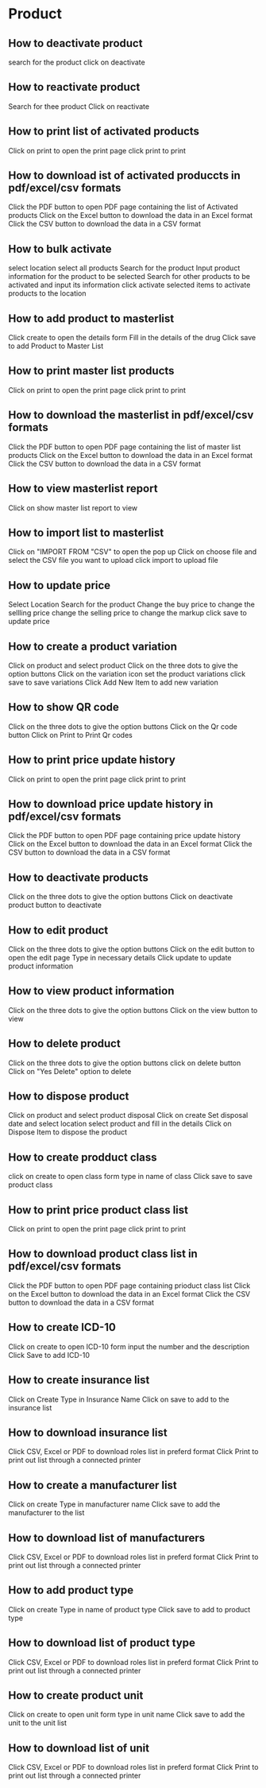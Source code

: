# Product
## How to deactivate product
search for the product 
click on deactivate
## How to reactivate product
Search for thee product 
Click on reactivate
## How to print list of activated products
Click on print to open the print page
click print to print
## How to download ist of activated produccts in pdf/excel/csv formats
Click the PDF button to open PDF page containing the list of Activated products
Click on the Excel button to download the data in an Excel format
Click the CSV button to download the data in a CSV format
## How to bulk activate
select location
select all products
Search for the product 
Input product information for the product to be selected
Search for other products to be activated and input its information
click activate selected items to activate products to the location
## How to add product to masterlist
Click create to open the details form
Fill in the details of the drug
Click save to add Product to Master List
## How to print master list products
Click on print to open the print page
click print to print
## How to download the masterlist in pdf/excel/csv formats
Click the PDF button to open PDF page containing the list of master list products
Click on the Excel button to download the data in an Excel format
Click the CSV button to download the data in a CSV format
## How to view masterlist report
Click on show master list report to view
## How to import list to masterlist
Click on "IMPORT FROM "CSV"  to open  the pop up
Click on choose file and select the CSV file you want to upload
click import to upload file
## How to update price
Select Location
Search for the product 
Change the buy price to change the sellling price 
change the selling price to change the markup
click save to update price
## How to create a product variation
Click on product and select product
Click on the three dots to give the option buttons
Click on the variation icon
set the product variations 
click save to save variations
Click Add New Item to add new variation
## How to show QR code
Click on the three dots to give the option buttons
Click on the Qr code button
Click on Print to Print Qr codes
## How to print price update history
Click on print to open the print page
click print to print
## How to download price update history in pdf/excel/csv formats
Click the PDF button to open PDF page containing price update history
Click on the Excel button to download the data in an Excel format
Click the CSV button to download the data in a CSV format
## How to deactivate products
Click on the three dots to give the option buttons
Click on deactivate product button to deactivate 
## How to edit product
Click on the three dots to give the option buttons
Click on the edit button to open the edit page
Type in necessary details 
Click update to update product information
## How to view product information
Click on the three dots to give the option buttons
Click on the view button to view
## How to delete product
Click on the three dots to give the option buttons
click on delete button
Click on "Yes Delete" option to delete
## How to dispose product
Click on product and select product disposal
Click on create 
Set disposal date and select location
select product and fill in the details
Click on Dispose Item to dispose the product
## How to create prodduct class
click on create to open class form
type in name of class
Click save to save product class
## How to print price product class list
Click on print to open the print page
click print to print
## How to download product class list in pdf/excel/csv formats
Click the PDF button to open PDF page containing prioduct class list
Click on the Excel button to download the data in an Excel format
Click the CSV button to download the data in a CSV format
## How to create ICD-10
Click on create to open ICD-10  form 
input the number and the description
Click Save to add ICD-10
## How to create insurance list
Click on Create
Type in Insurance Name
Click on save to add to the insurance list
## How to download insurance list
Click CSV, Excel or PDF to download roles list in preferd format
Click Print to print out list through a connected printer
## How to create a manufacturer list
Click on create
Type in manufacturer name
Click save to add the manufacturer to the list
## How to download list of manufacturers
Click CSV, Excel or PDF to download roles list in preferd format
Click Print to print out list through a connected printer
## How to add product type
Click on create
Type in name of product type
Click save to add to product type
## How to download list of product type
Click CSV, Excel or PDF to download roles list in preferd format
Click Print to print out list through a connected printer
## How to create product unit
Click on create to open unit form
type in unit name
Click save to add the unit to the unit list
## How to download list of unit
Click CSV, Excel or PDF to download roles list in preferd format
Click Print to print out list through a connected printer